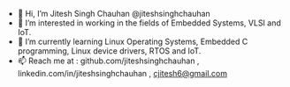 - 👋 Hi, I’m Jitesh Singh Chauhan @jiteshsinghchauhan
- 👀 I’m interested in working in the fields of Embedded Systems, VLSI and IoT.
- 🌱 I’m currently learning Linux Operating Systems, Embedded C programming, Linux device drivers, RTOS and IoT.
- 📫 Reach me at : github.com/jiteshsinghchauhan , linkedin.com/in/jiteshsinghchauhan , cjitesh6@gmail.com


<!---
jiteshsinghchauhan/jiteshsinghchauhan is a ✨ special ✨ repository because its `README.md` (this file) appears on your GitHub profile.
You can click the Preview link to take a look at your changes.
--->

